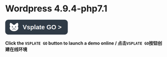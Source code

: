 # Wordpress 4.9.4-php7.1

<a href="https://www.vsplate.com/?docker-compose=https://github.com/vsplate/dcenvs/wordpress/4.9.4-php7.1"><img alt="VSPLATE GO" src="https://raw.githubusercontent.com/vsplate/images/master/vsgo_btn.png" width="200px"></a>

**Click the `VSPLATE GO` button to launch a demo online / 点击`VSPLATE GO`按钮创建在线环境**